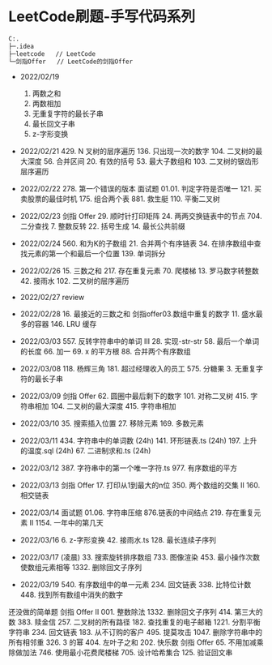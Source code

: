# LeetCode刷题-手写代码系列

```bash
C:.
├─.idea		 
├─leetcode   // LeetCode
└─剑指Offer	// LeetCode的剑指Offer
```

- 2022/02/19
  1. 两数之和
  2. 两数相加
  3. 无重复字符的最长子串
  5. 最长回文子串
  6. z-字形变换

- 2022/02/21
  429. N 叉树的层序遍历
  136. 只出现一次的数字
  104. 二叉树的最大深度
  56. 合并区间
  20. 有效的括号
  53. 最大子数组和
  103. 二叉树的锯齿形层序遍历

- 2022/02/22
  278. 第一个错误的版本
  面试题 01.01. 判定字符是否唯一
  121. 买卖股票的最佳时机
  175. 组合两个表
  881. 救生艇
  110. 平衡二叉树

- 2022/02/23
  剑指 Offer 29. 顺时针打印矩阵
  24. 两两交换链表中的节点
  704. 二分查找
  7. 整数反转
  22. 括号生成
  14. 最长公共前缀

- 2022/02/24
  560. 和为K的子数组
  21. 合并两个有序链表
  34. 在排序数组中查找元素的第一个和最后一个位置
  139. 单词拆分

- 2022/02/26
  15. 三数之和
  217. 存在重复元素
  70. 爬楼梯
  13. 罗马数字转整数
  42. 接雨水
  102. 二叉树的层序遍历

- 2022/02/27
  review 

- 2022/02/28
  16. 最接近的三数之和
  剑指offer03.数组中重复的数字
  11. 盛水最多的容器
  146. LRU 缓存

- 2022/03/03
  557. 反转字符串中的单词 III
  28. 实现-str-str
  58. 最后一个单词的长度
  66. 加一
  69. x 的平方根
  88. 合并两个有序数组

- 2022/03/08
  118. 杨辉三角
  181. 超过经理收入的员工
  575. 分糖果
  3. 无重复字符的最长子串

- 2022/03/09
  剑指 Offer 62. 圆圈中最后剩下的数字
  101. 对称二叉树
  415. 字符串相加
  104. 二叉树的最大深度
  415. 字符串相加

- 2022/03/10
  35. 搜索插入位置
  27. 移除元素
  169. 多数元素
- 2022/03/11
  434. 字符串中的单词数 (24h)
  141. 环形链表.ts (24h)
  197. 上升的温度.sql (24h)
  67. 二进制求和.ts (24h)
- 2022/03/12
  387. 字符串中的第一个唯一字符.ts
  977. 有序数组的平方
- 2022/03/13
  剑指 Offer 17. 打印从1到最大的n位
  350. 两个数组的交集 II
  160. 相交链表
- 2022/03/14
  面试题 01.06. 字符串压缩
  876.链表的中间结点
  219. 存在重复元素 II
  1154. 一年中的第几天
- 2022/03/16
  6. z-字形变换
  42. 接雨水.ts
  128. 最长连续子序列
- 2022/03/17 (凌晨)
  33. 搜索旋转排序数组
  733. 图像渲染
  453. 最小操作次数使数组元素相等
  1332. 删除回文子序列
- 2022/03/19
  540. 有序数组中的单一元素
  234. 回文链表
  338. 比特位计数
  448. 找到所有数组中消失的数字


还没做的简单题
  剑指 Offer II 001. 整数除法
  1332. 删除回文子序列
  414. 第三大的数
  383. 赎金信
  257. 二叉树的所有路径
  182. 查找重复的电子邮箱
  1221. 分割平衡字符串
  234. 回文链表
  183. 从不订购的客户
  495. 提莫攻击
  1047. 删除字符串中的所有相邻重
  326. 3 的幂
  404. 左叶子之和
  202. 快乐数
  剑指 Offer 65. 不用加减乘除做加法
  746. 使用最小花费爬楼梯
  705. 设计哈希集合
  125. 验证回文串